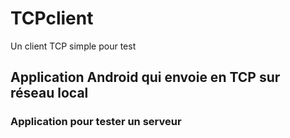 # TCPclient
Un client TCP simple pour test

## Application Android qui envoie en TCP sur réseau local

### Application pour tester un serveur

[]()

